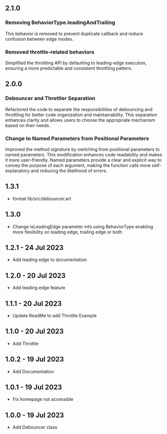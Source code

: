 ## 2.1.0

### Removing BehaviorType.leadingAndTrailing
This behavior is removed to prevent duplicate callback and reduce confusion between edge modes.

### Removed throttle-related behaviors
Simplified the throttling API by defaulting to leading-edge execution, ensuring a more predictable and consistent throttling pattern.

## 2.0.0

### Debouncer and Throttler Separation
Refactored the code to separate the responsibilities of debouncing and throttling for better code organization and maintainability. This separation enhances clarity and allows users to choose the appropriate mechanism based on their needs.

### Change to Named Parameters from Positional Parameters
Improved the method signature by switching from positional parameters to named parameters. This modification enhances code readability and makes it more user-friendly. Named parameters provide a clear and explicit way to convey the purpose of each argument, making the function calls more self-explanatory and reducing the likelihood of errors.

## 1.3.1

* format lib/src/debouncer.art

## 1.3.0

* Change isLeadingEdge parameter into using BehaviorType enabling more flexibility on leading edge, trailing edge or both

## 1.2.1 - 24 Jul 2023

* Add leading edge to documentation

## 1.2.0 - 20 Jul 2023

* Add leading edge feature

## 1.1.1 - 20 Jul 2023

* Update ReadMe to add Throttle Example

## 1.1.0 - 20 Jul 2023

* Add Throttle

## 1.0.2 - 19 Jul 2023

* Add Documentation

## 1.0.1 - 19 Jul 2023

* Fix homepage not accessible

## 1.0.0 - 19 Jul 2023

* Add Debouncer class
